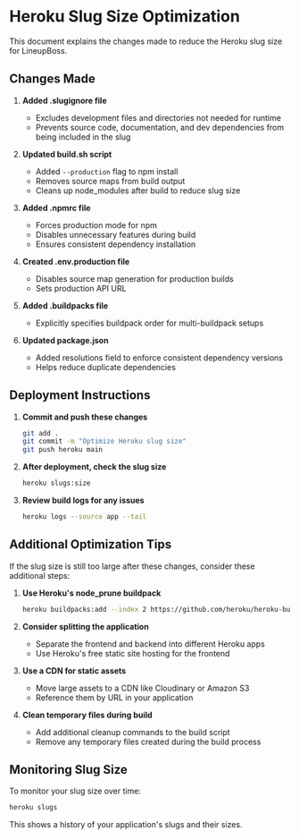 # Heroku Slug Size Optimization

This document explains the changes made to reduce the Heroku slug size for LineupBoss.

## Changes Made

1. **Added .slugignore file**
   - Excludes development files and directories not needed for runtime
   - Prevents source code, documentation, and dev dependencies from being included in the slug

2. **Updated build.sh script**
   - Added `--production` flag to npm install
   - Removes source maps from build output
   - Cleans up node_modules after build to reduce slug size

3. **Added .npmrc file**
   - Forces production mode for npm
   - Disables unnecessary features during build
   - Ensures consistent dependency installation

4. **Created .env.production file**
   - Disables source map generation for production builds
   - Sets production API URL

5. **Added .buildpacks file**
   - Explicitly specifies buildpack order for multi-buildpack setups

6. **Updated package.json**
   - Added resolutions field to enforce consistent dependency versions
   - Helps reduce duplicate dependencies

## Deployment Instructions

1. **Commit and push these changes**
   ```bash
   git add .
   git commit -m "Optimize Heroku slug size"
   git push heroku main
   ```

2. **After deployment, check the slug size**
   ```bash
   heroku slugs:size
   ```

3. **Review build logs for any issues**
   ```bash
   heroku logs --source app --tail
   ```

## Additional Optimization Tips

If the slug size is still too large after these changes, consider these additional steps:

1. **Use Heroku's node_prune buildpack**
   ```bash
   heroku buildpacks:add --index 2 https://github.com/heroku/heroku-buildpack-node-prune.git
   ```

2. **Consider splitting the application**
   - Separate the frontend and backend into different Heroku apps
   - Use Heroku's free static site hosting for the frontend

3. **Use a CDN for static assets**
   - Move large assets to a CDN like Cloudinary or Amazon S3
   - Reference them by URL in your application

4. **Clean temporary files during build**
   - Add additional cleanup commands to the build script
   - Remove any temporary files created during the build process

## Monitoring Slug Size

To monitor your slug size over time:

```bash
heroku slugs
```

This shows a history of your application's slugs and their sizes.